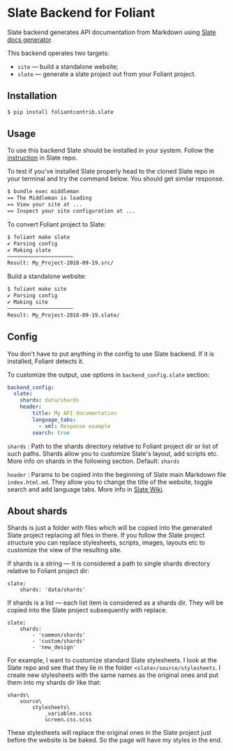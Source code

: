 # Slate Backend for Foliant

Slate backend generates API documentation from Markdown using [Slate docs generator](https://github.com/lord/slate).

This backend operates two targets:

* `site` — build a standalone website;
* `slate` — generate a slate project out from your Foliant project.

## Installation

```bash
$ pip install foliantcontrib.slate
```

## Usage

To use this backend Slate should be installed in your system. Follow the [instruction](https://github.com/lord/slate#getting-set-up) in Slate repo.

To test if you've installed Slate properly head to the cloned Slate repo in your terminal and try the command below. You should get similar response.

```bash
$ bundle exec middleman
== The Middleman is loading
== View your site at ...
== Inspect your site configuration at ...
```

To convert Foliant project to Slate:

```bash
$ foliant make slate
✔ Parsing config
✔ Making slate
─────────────────────
Result: My_Project-2018-09-19.src/
```

Build a standalone website:

```bash
$ foliant make site
✔ Parsing config
✔ Making site
─────────────────────
Result: My_Project-2018-09-19.slate/
```

## Config

You don't have to put anything in the config to use Slate backend. If it is installed, Foliant detects it.

To customize the output, use options in `backend_config.slate` section:

```yaml
backend_config:
  slate:
    shards: data/shards
    header:
        title: My API documentation
        language_tabs:
          - xml: Response example
        search: true
```

`shards`
:   Path to the shards directory relative to Foliant project dir or list of such paths. Shards allow you to customize Slate's layout, add scripts etc. More info on shards in the following section. Default: `shards`

`header`
:   Params to be copied into the beginning of Slate main Markdown file `index.html.md`. They allow you to change the title of the website, toggle search and add language tabs. More info in [Slate Wiki](https://github.com/lord/slate/wiki).

## About shards

Shards is just a folder with files which will be copied into the generated Slate project replacing all files in there. If you follow the Slate project structure you can replace stylesheets, scripts, images, layouts etc to customize the view of the resulting site.

If shards is a string — it is considered a path to single shards directory relative to Foliant project dir:
```
slate:
    shards: 'data/shards'
```

If shards is a list — each list item is considered as a shards dir. They will be copied into the Slate project subsequently with replace.

```
slate:
    shards:
        - 'common/shards'
        - 'custom/shards'
        - 'new_design'
```

For example, I want to customize standard Slate stylesheets. I look at the Slate repo and see that they lie in the folder `<slate>/source/stylesheets`. I create new stylesheets with the same names as the original ones and put them into my shards dir like that:

```
shards\
    source\
        stylesheets\
            _variables.scss
            screen.css.scss
```

These stylesheets will replace the original ones in the Slate project just before the website is be baked. So the page will have my styles in the end.